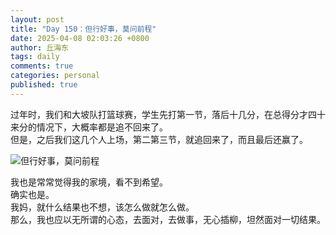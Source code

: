 ```yaml
---
layout: post
title: "Day 150：但行好事，莫问前程"
date: 2025-04-08 02:03:26 +0800
author: 丘海东 
tags: daily
comments: true
categories: personal
published: true
---
```

过年时，我们和大坡队打篮球赛，学生先打第一节，落后十几分，在总得分才四十来分的情况下，大概率都是追不回来了。  
但是，之后我们这几个人上场，第二第三节，就追回来了，而且最后还赢了。  

![但行好事，莫问前程](https://wx1.sinaimg.cn/mw690/780bc50fgy1hy2i2wf9q0j20u013y7e6.jpg)  

我也是常常觉得我的家境，看不到希望。  
确实也是。  
我妈，就什么结果也不想，该怎么做就怎么做。  
那么，我也应以无所谓的心态，去面对，去做事，无心插柳，坦然面对一切结果。
